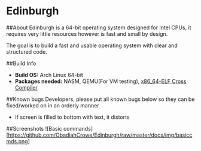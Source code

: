 # Edinburgh

##About
Edinburgh is a 64-bit operating system designed for Intel CPUs,
it requires very little resources however is fast and small by design.

The goal is to build a fast and usable operating system with clear and structured code.


##Build Info
* **Build OS:** Arch Linux 64-bit
* **Packages needed:** NASM, QEMU(For VM testing), [x86_64-ELF Cross Compiler](http://newos.org/toolchains/x86_64-elf-4.9.1-Linux-x86_64.tar.xz)


##Known bugs
Developers, please put all known bugs below so they can be fixed/worked on in an orderly manner

* If screen is filled to bottom with text, it distorts

##Screenshots
![Basic commands][https://github.com/ObadiahCrowe/Edinburgh/raw/master/docs/img/basiccmds.png]
